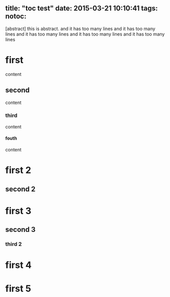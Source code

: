 title: "toc test"
date: 2015-03-21 10:10:41
tags:
notoc:
---

[abstract] this is abstract. and it has too many lines
and it has too many lines
and it has too many lines
and it has too many lines
and it has too many lines<!-- more -->

# first
content

## second
content

### third
content

#### fouth
content

# first 2

## second 2

# first 3

## second 3

### third 2

# first 4

# first 5
